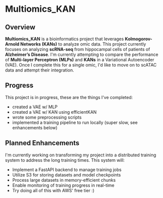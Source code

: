 # Multiomics_KAN

## Overview
**Multiomics_KAN** is a bioinformatics project that leverages **Kolmogorov-Arnold Networks (KANs)** to analyze omic data. This project currently focuses on analyzing **scRNA-seq** from hippocampal cells of patients of **Alzheimer’s Disease**.
I'm currently attempting to compare the performance of **Multi-layer Perceptron (MLPs)** and **KANs** in a Variational Autoencoder (VAE). Once I complete this for a single omic, I'd like to move on to scATAC data and attempt their integration.

## Progress
This project is in progress, these are the things I've completed:
- created a VAE w/ MLP
- created a VAE w/ KAN using efficientKAN
- wrote some preprocessing scripts
- implemented a training pipeline to run locally (super slow, see enhancements below)

## Planned Enhancements
I'm currently working on transforming my project into a distributed training system to address the long training times. This system will:
- Implement a FastAPI backend to manage training jobs 
- Utilize S3 for storing datasets and model checkpoints 
- Process large datasets in memory-efficient chunks 
- Enable monitoring of training progress in real-time
- Try doing all of this with AWS' free tier :) 